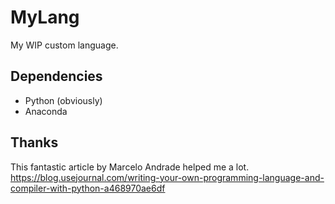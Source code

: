# MyLang

My WIP custom language. 

## Dependencies
* Python (obviously)
* Anaconda

## Thanks
This fantastic article by Marcelo Andrade helped me a lot.
https://blog.usejournal.com/writing-your-own-programming-language-and-compiler-with-python-a468970ae6df
